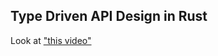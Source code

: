 ## Type Driven API Design in Rust

Look at ["this video"](https://www.youtube.com/watch?v=bnnacleqg6k)
